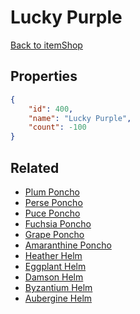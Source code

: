 # Lucky Purple

<no description available>

[Back to itemShop](../item-shops.md)

## Properties

```json
{
    "id": 400,
    "name": "Lucky Purple",
    "count": -100
}
```

## Related

- [Plum Poncho](../items/11695-plum-poncho.md)
- [Perse Poncho](../items/11696-perse-poncho.md)
- [Puce Poncho](../items/11697-puce-poncho.md)
- [Fuchsia Poncho](../items/11698-fuchsia-poncho.md)
- [Grape Poncho](../items/11699-grape-poncho.md)
- [Amaranthine Poncho](../items/11700-amaranthine-poncho.md)
- [Heather Helm](../items/11701-heather-helm.md)
- [Eggplant Helm](../items/11702-eggplant-helm.md)
- [Damson Helm](../items/11703-damson-helm.md)
- [Byzantium Helm](../items/11704-byzantium-helm.md)
- [Aubergine Helm](../items/11705-aubergine-helm.md)

